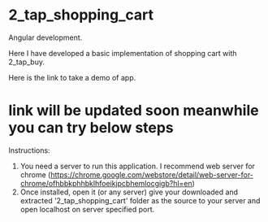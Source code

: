 # 2_tap_shopping_cart
Angular development.

Here I have developed a basic implementation of shopping cart with 2_tap_buy.

Here is the link to take a demo of app.
# link will be updated soon meanwhile you can try below steps

Instructions:

1. You need a server to run this application. I recommend web server for chrome (https://chrome.google.com/webstore/detail/web-server-for-chrome/ofhbbkphhbklhfoeikjpcbhemlocgigb?hl=en)
2. Once installed, open it (or any server) give your downloaded and extracted '2_tap_shopping_cart' folder as the source to your server and open localhost on server specified port.
